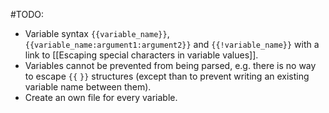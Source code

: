 #TODO:
- Variable syntax `{{variable_name}}`, `{{variable_name:argument1:argument2}}` and `{{!variable_name}}` with a link to [[Escaping special characters in variable values]].
- Variables cannot be prevented from being parsed, e.g. there is no way to escape `{{` `}}` structures (except than to prevent writing an existing variable name between them).
- Create an own file for every variable.